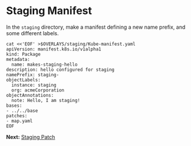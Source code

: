 # Staging Manifest

In the `staging` directory, make a manifest
defining a new name prefix, and some different labels.

<!-- @makeStagingManifest @test -->
```
cat <<'EOF' >$OVERLAYS/staging/Kube-manifest.yaml
apiVersion: manifest.k8s.io/v1alpha1
kind: Package
metadata:
  name: makes-staging-hello
description: hello configured for staging
namePrefix: staging-
objectLabels:
  instance: staging
  org: acmeCorporation
objectAnnotations:
  note: Hello, I am staging!
bases:
- ../../base
patches:
- map.yaml
EOF
```
__Next:__ [Staging Patch](patch)
